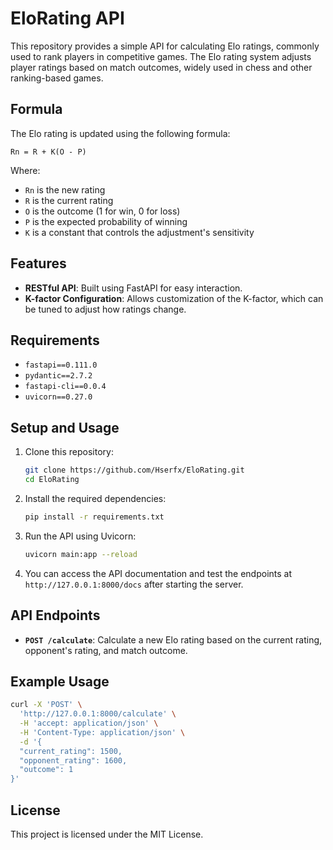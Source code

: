 
# EloRating API

This repository provides a simple API for calculating Elo ratings, commonly used to rank players in competitive games. The Elo rating system adjusts player ratings based on match outcomes, widely used in chess and other ranking-based games.

## Formula
The Elo rating is updated using the following formula:
```
Rn = R + K(O - P)
```
Where:
- `Rn` is the new rating
- `R` is the current rating
- `O` is the outcome (1 for win, 0 for loss)
- `P` is the expected probability of winning
- `K` is a constant that controls the adjustment's sensitivity

## Features
- **RESTful API**: Built using FastAPI for easy interaction.
- **K-factor Configuration**: Allows customization of the K-factor, which can be tuned to adjust how ratings change.
  
## Requirements
- `fastapi==0.111.0`
- `pydantic==2.7.2`
- `fastapi-cli==0.0.4`
- `uvicorn==0.27.0`

## Setup and Usage
1. Clone this repository:
   ```bash
   git clone https://github.com/Hserfx/EloRating.git
   cd EloRating
   ```

2. Install the required dependencies:
   ```bash
   pip install -r requirements.txt
   ```

3. Run the API using Uvicorn:
   ```bash
   uvicorn main:app --reload
   ```

4. You can access the API documentation and test the endpoints at `http://127.0.0.1:8000/docs` after starting the server.

## API Endpoints

- **`POST /calculate`**: Calculate a new Elo rating based on the current rating, opponent's rating, and match outcome.

## Example Usage

```bash
curl -X 'POST' \
  'http://127.0.0.1:8000/calculate' \
  -H 'accept: application/json' \
  -H 'Content-Type: application/json' \
  -d '{
  "current_rating": 1500,
  "opponent_rating": 1600,
  "outcome": 1
}'
```

## License
This project is licensed under the MIT License.
